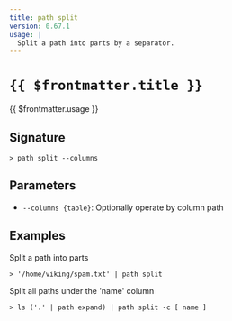 ```yaml
---
title: path split
version: 0.67.1
usage: |
  Split a path into parts by a separator.
---
```


# <code>{{ $frontmatter.title }}</code>

<div style='white-space: pre-wrap;'>{{ $frontmatter.usage }}</div>

## Signature

```> path split --columns```

## Parameters

 -  `--columns {table}`: Optionally operate by column path

## Examples

Split a path into parts
```shell
> '/home/viking/spam.txt' | path split
```

Split all paths under the 'name' column
```shell
> ls ('.' | path expand) | path split -c [ name ]
```
